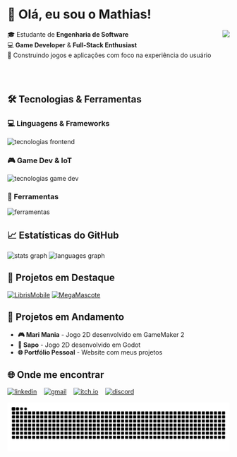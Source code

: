 # 👋 Olá, eu sou o Mathias!

<img align="right" height="155" src="https://i.imgflip.com/65efzo.gif" />

🎓 Estudante de **Engenharia de Software**  
💻 **Game Developer** & **Full-Stack Enthusiast**  
🚀 Construindo jogos e aplicações com foco na experiência do usuário

<br>
<br>

## 🛠️ Tecnologias & Ferramentas

### 💻 Linguagens & Frameworks
<div align="left">
  <img src="https://skillicons.dev/icons?i=js,ts,py,kotlin,react,html,css" height="30" alt="tecnologias frontend" />
</div>

### 🎮 Game Dev & IoT
<div align="left">
  <img src="https://skillicons.dev/icons?i=godot,gamemakerstudio,arduino" height="30" alt="tecnologias game dev" />
</div>

### 🔧 Ferramentas
<div align="left">
  <img src="https://skillicons.dev/icons?i=github,vscode" height="30" alt="ferramentas" />
</div>

## 📈 Estatísticas do GitHub

<div align="left">
  <img src="https://github-readme-stats.vercel.app/api?username=MathiasTAR&hide_title=false&hide_rank=true&show_icons=true&include_all_commits=true&count_private=true&disable_animations=false&theme=dracula&locale=pt-br&hide_border=false" height="155" alt="stats graph"  />
  <img src="https://github-readme-stats.vercel.app/api/top-langs?username=MathiasTAR&locale=pt-br&hide_title=false&layout=compact&card_width=320&langs_count=6&theme=dracula&hide_border=false" height="150" alt="languages graph"  />
</div>

## 🌟 Projetos em Destaque

<div align="left">
  <a href="https://github.com/MathiasTAR/LibrisMobile"><img src="https://github-readme-stats.vercel.app/api/pin/?username=MathiasTAR&repo=LibrisMobile&theme=dracula" height="120" alt="LibrisMobile" /></a>
  <a href="https://github.com/MathiasTAR/MegaMascote"><img src="https://github-readme-stats.vercel.app/api/pin/?username=MathiasTAR&repo=MegaMascote&theme=dracula" height="120" alt="MegaMascote" /></a>
</div>

## 🚧 Projetos em Andamento

- **🎮 Mari Mania** - Jogo 2D desenvolvido em GameMaker 2
- **🐸 Sapo** - Jogo 2D desenvolvido em Godot  
- **🌐 Portfólio Pessoal** - Website com meus projetos

## 🌐 Onde me encontrar

<div align="left">
  <a href="https://www.linkedin.com/in/mathias-estudande/" target="_blank">
  <img src="https://img.shields.io/badge/LinkedIn-0077B5?style=for-the-badge&logo=linkedin&logoColor=white" height="35" alt="linkedin"/></a>
  <img width="12" /><a href="mailto:mathiasaraujo508@gmail.com" target="_blank"><img src="https://img.shields.io/badge/Gmail-D14836?style=for-the-badge&logo=gmail&logoColor=white" height="35" alt="gmail"/></a>
  <img width="12" /><a href="https://mathias171.itch.io/" target="_blank"><img src="https://img.shields.io/badge/Itch.io-FA5C5C?style=for-the-badge&logo=itch.io&logoColor=white" height="35" alt="itch.io"/></a>
  <img width="12" /><a href="https://discord.com/users/mathias171" target="_blank"><img src="https://img.shields.io/badge/Discord-5865F2?style=for-the-badge&logo=discord&logoColor=white" height="35" alt="discord"/></a>
</div>

<br>

<img src="https://raw.githubusercontent.com/MathiasTAR/MathiasTAR/output/snake.svg" alt="Snake animation" />
